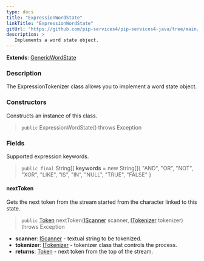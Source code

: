 ```yaml
---
type: docs
title: "ExpressionWordState"
linkTitle: "ExpressionWordState"
gitUrl: "https://github.com/pip-services4/pip-services4-java/tree/main/pip-services4-expressions-java"
description: > 
   Implements a word state object.
---
```


**Extends**: [GenericWordState](../../../tokenizers/generic/generic_word_state)

### Description

The ExpressionTokenizer class allows you to implement a word state object.

### Constructors
Constructs an instance of this class.

> `public` ExpressionWordState() throws Exception


### Fields

<span class="hide-title-link">

Supported expression keywords.
> `public final` String[] **keywords** = new String[]{
            "AND", "OR", "NOT", "XOR", "LIKE", "IS", "IN", "NULL", "TRUE", "FALSE"
    }
</span>


#### nextToken
Gets the next token from the stream started from the character linked to this state.

> `public` [Token](../../../tokenizers/token) nextToken([IScanner](../../../io/iscanner) scanner, [ITokenizer](../../../tokenizers/itokenizer) tokenizer) throws Exception

- **scanner**: [IScanner](../../../io/iscanner) - textual string to be tokenized.
- **tokenizer**: [ITokenizer](../../../tokenizers/itokenizer) - tokenizer class that controls the process.
- **returns**: [Token](../../../tokenizers/token) - next token from the top of the stream.
